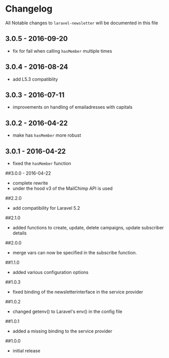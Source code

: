 # Changelog

All Notable changes to `laravel-newsletter` will be documented in this file

## 3.0.5 - 2016-09-20

- fix for fail when calling `hasMember` multiple times

## 3.0.4 - 2016-08-24

- add L5.3 compatiblity 

## 3.0.3 - 2016-07-11
- improvements on handling of emailadresses with capitals

## 3.0.2 - 2016-04-22
- make has `hasMember` more robust

## 3.0.1 - 2016-04-22
- fixed the `hasMember` function

##3.0.0 - 2016-04-22
- complete rewrite
- under the hood v3 of the MailChimp API is used

##2.2.0
- add compatibility for Laravel 5.2

##2.1.0
- added functions to create, update, delete campaigns, update subscriber details

##2.0.0
- merge vars can now be specified in the subscribe function.

##1.1.0
- added various configuration options

##1.0.3
- fixed binding of the newsletterinterface in the service provider

##1.0.2
- changed getenv() to Laravel's env() in the config file

##1.0.1
- added a missing binding to the service provider

##1.0.0

- initial release

